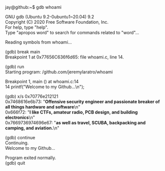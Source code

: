 jay@github:~$ gdb whoami

GNU gdb (Ubuntu 9.2-0ubuntu1~20.04) 9.2 \
Copyright (C) 2020 Free Software Foundation, Inc. \
For help, type "help". \
Type "apropos word" to search for commands related to "word"... 

Reading symbols from whoami...

(gdb) break main \
Breakpoint 1 at 0x77656C636f6d65: file whoami.c, line 14.

(gdb) run \
Starting program: /github.com/jeremylaratro/whoami 

Breakpoint 1, main () at whoami.c:14 \
14	  printf("Welcome to my Github...\n");

(gdb) x/s 0x70776e212121 \
0x7468616e6b73:     "**Offensive security engineer and passionate breaker of all things hardware and software**\n" \
0x666f72:           "**I like CTFs, amateur radio, PCB design, and building electronics**\n" \
0x7669736974696e67: "**as well as travel, SCUBA, backpacking and camping, and aviation.**\n"

(gdb) continue \
Continuing. \
Welcome to my Github...

Program exited normally. \
(gdb) quit
